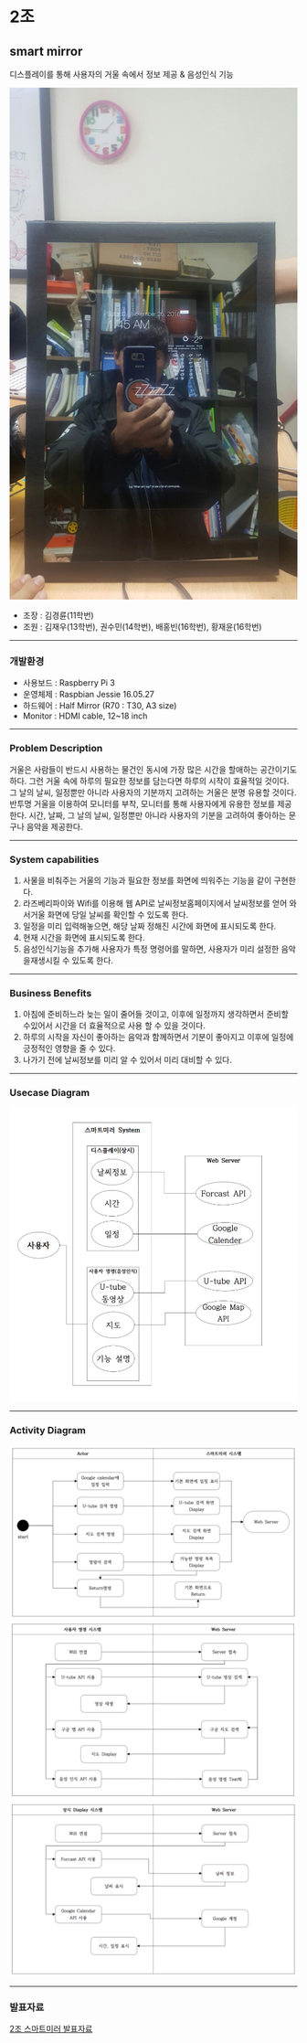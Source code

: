 # 2조

## smart mirror  

디스플레이를 통해 사용자의 거울 속에서 정보 제공 & 음성인식 기능  

![](Reference/smartmirror.jpg)

* 조장 : 김경륜(11학번)  
* 조원 : 김재우(13학번), 권수민(14학번), 배홍빈(16학번), 황재윤(16학번)  

***

### 개발환경  

* 사용보드 : Raspberry Pi 3  
* 운영체제 : Raspbian Jessie 16.05.27  
* 하드웨어 : Half Mirror (R70 : T30, A3 size)  
* Monitor : HDMI cable, 12~18 inch  

*** 

### Problem Description  

거울은 사람들이 반드시 사용하는 물건인 동시에 가장 많은 시간을 할애하는 공간이기도 하다. 그런 거울 속에 하루의 필요한 정보를 담는다면 하루의 시작이 효율적일 것이다. 그 날의 날씨, 일정뿐만 아니라 사용자의 기분까지 고려하는 거울은 분명 유용할 것이다. 반투명 거울을 이용하여 모니터를 부착, 모니터를 통해 사용자에게 유용한 정보를 제공한다. 시간, 날짜, 그 날의 날씨, 일정뿐만 아니라 사용자의 기분을 고려하여 좋아하는 문구나 음악을 제공한다.  

***

### System capabilities  

1. 사물을 비춰주는 거울의 기능과 필요한 정보를 화면에 띄워주는 기능을 같이 구현한다.  
2. 라즈베리파이와 Wifi를 이용해 웹 API로 날씨정보홈페이지에서 날씨정보를 얻어 와서거울 화면에 당일 날씨를 확인할 수 있도록 한다.  
3. 일정을 미리 입력해놓으면, 해당 날짜 정해진 시간에 화면에 표시되도록 한다.  
4. 현재 시간을 화면에 표시되도록 한다.  
5. 음성인식기능을 추가해 사용자가 특정 명령어를 말하면, 사용자가 미리 설정한 음악을재생시킬 수 있도록 한다.  

***

### Business Benefits  

1. 아침에 준비하느라 늦는 일이 줄어들 것이고, 이후에 일정까지 생각하면서 준비할 수있어서 시간을 더 효율적으로 사용 할 수 있을 것이다.  
2. 하루의 시작을 자신이 좋아하는 음악과 함께하면서 기분이 좋아지고 이후에 일정에긍정적인 영향을 줄 수 있다.  
3. 나가기 전에 날씨정보를 미리 알 수 있어서 미리 대비할 수 있다.  

***

### Usecase Diagram  

![](Reference/use-case-diagram.png)  

*** 

### Activity Diagram  

![](Reference/activity-diagram-1.png)  
![](Reference/activity-diagram-2.png)  
![](Reference/activity-diagram-3.png)  

***

### 발표자료  

[2조 스마트미러 발표자료](PPT/smart-mirror.pdf)